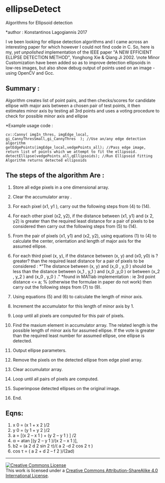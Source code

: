# ellipseDetect
Algorithms for Ellipsoid detection

*author : Konstantinos Lagogiannis 2017
 
I ve been looking for ellipse detection algorithms and I came across an interesting paper for which however I could not find code in C.
 So, here is my, *yet unpolished* implementation of the IEEE paper  "A NEW EFFICIENT ELLIPSE DETECTION METHOD", Yonghong Xie & Qiang Ji  2002.
\note Minor Customization have been added so as to improve detection ellipsoids in low-res images, but also show debug output of points used on an image - using OpenCV and Gcc.

## Summary :
 Algorithm creates list of point pairs, and then checks/scores for candidate ellipse with major axis between a chosen  pair of test points, it
  then estimates minor axis by testing all 3rd points and uses a voting procedure to check for possible minor axis and ellipse
 
*Example usage code  :
```
cv::Canny( imgIn_thres, imgEdge_local, gi_CannyThresSmall,gi_CannyThres  ); //Use an/any edge detection algorithm 
getEdgePoints(imgEdge_local,vedgePoints_all); //Pass edge image, return list of points which we attempt to fit the ellipsoid.
detectEllipse(vedgePoints_all,qEllipsoids); //Run Ellipsoid fitting Algorithm returns detected ellipsoids
 ```
 
 
## The steps of the algorithm Are :
 1. Store all edge pixels in a one dimensional array.
 2. Clear the accumulator array .
 3. For each pixel (x1, y1 ), carry out the following steps from (4) to (14).
 4. For each other pixel (x2, y2), if the distance between (x1, y1) and (x 2, y2)
 is greater than the required least distance  for  a  pair  of  pixels  to  be  considered  then
 carry out the following steps from (5) to (14).

 5. From  the  pair  of  pixels  (x1,  y1) and  (x2,  y2),  using
 equations   (1)   to   (4)   to   calculate   the   center,
 orientation and length of major axis for the assumed ellipse.

 6. For  each  third  pixel  (x,  y),  if  the  distance  between
 (x,  y)  and  (x0,  y0)   is  ?greater?  than  the  required  least
 distance  for  a  pair  of  pixels  to  be  considered  :
  *"The distance between (x, y) and (x_0 , y_0 ) should be less than the distance between (x_1 , y_1 ) and (x_0 ,y_0 ) or between (x_2 , y_2 ) and (x_0 , y_0 ) ."
 *found in MATlab implementation : ie 3rd point distance <= a; % (otherwise the formulae in paper do not work)
  then carry out the following steps from (7) to (9).
  
 7.  Using  equations  (5)  and  (6)  to  calculate  the  length  of minor axis.
 8.  Increment  the  accumulator  for  this  length  of  minor  axis by 1.
 9.  Loop  until  all  pixels  are  computed  for  this  pair  of  pixels.
 10. Find the maxium element in accumulator array.
 The related  length  is  the  possible  length  of  minor  axis
 for  assumed  ellipse.  If  the  vote  is  greater  than  the
 required   least   number   for   assumed   ellipse,   one  ellipse is detected.
 11.   Output ellipse parameters.
 12.   Remove the pixels on the detected ellipse from edge pixel array.
 13.   Clear accumulator array.
 14.   Loop until all pairs of pixels are computed.
 15.   Superimpose   detected   ellipses   on   the   original  image.
 16.   End.


## Eqns:
1. x 0 = (x 1 + x 2 )/2 
2. y 0 = (y 1 + y 2 )/2 
3. a = [(x 2 – x 1 ) + (y 2 – y 1 ) ] /2
4. α = atan [(y 2 – y 1 )/(x 2 – x 1 )],
5. b2 = (a 2 d 2 sin 2 τ)/( a 2 -d 2 cos 2 τ )
6. cos τ = ( a 2 + d 2 – f 2 )/(2ad) 

----
<a rel="license" href="http://creativecommons.org/licenses/by-sa/4.0/"><img alt="Creative Commons License" style="border-width:0" src="https://i.creativecommons.org/l/by-sa/4.0/88x31.png" /></a><br />This work is licensed under a <a rel="license" href="http://creativecommons.org/licenses/by-sa/4.0/">Creative Commons Attribution-ShareAlike 4.0 International License</a>.
